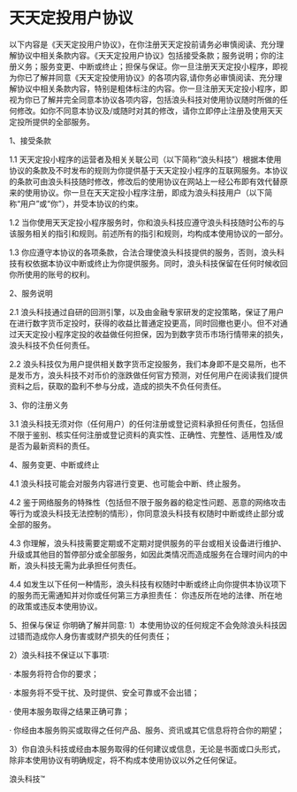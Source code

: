 # 天天定投用户协议

以下内容是《天天定投用户协议》，在你注册天天定投前请务必审慎阅读、充分理解协议中相关条款内容。《天天定投用户协议》包括接受条款；服务说明；你的注册义务；服务变更、中断或终止；担保与保证。你一旦注册天天定投小程序，即视为你已了解并同意《天天定投使用协议》的各项内容,请你务必审慎阅读、充分理解协议中相关条款内容，特别是粗体标注的内容。你一旦注册天天定投小程序，即视为你已了解并完全同意本协议各项内容，包括浪头科技对使用协议随时所做的任何修改。如你不同意本协议及/或随时对其的修改，请你立即停止注册及使用天天定投所提供的全部服务。

1、接受条款

1.1 天天定投小程序的运营者及相关关联公司（以下简称“浪头科技”）根据本使用协议的条款及不时发布的规则为你提供基于天天定投小程序的互联网服务。本协议的条款可由浪头科技随时修改，修改后的使用协议在网站上一经公布即有效代替原来的使用协议。你一旦在天天定投小程序注册，即成为浪头科技用户（以下简称“用户”或“你”），并受本协议的约束。

1.2 当你使用天天定投小程序服务时，你和浪头科技应遵守浪头科技随时公布的与该服务相关的指引和规则。前述所有的指引和规则，均构成本使用协议的一部分。

1.3 你应遵守本协议的各项条款，合法合理使浪头科技提供的服务，否则，浪头科技有权依据本协议中断或终止为你提供服务。同时，浪头科技保留在任何时候收回你所使用的账号的权利。

2、服务说明

2.1 浪头科技通过自研的回测引擎，以及由金融专家研发的定投策略，保证了用户在进行数字货币定投时，获得的收益比普通定投更高，同时回撤也更小。但不对通过天天定投小程序定投的收益做任何担保，因为到数字货币市场行情带来的损失，浪头科技不负任何责任。

2.2 浪头科技仅为用户提供相关数字货币定投服务，我们本身即不是交易所，也不是发币方，浪头科技不对币价的涨跌做任何官方预测，对任何用户在阅读我们提供资料之后，获取的盈利不参与分成，造成的损失不负任何责任。

3、你的注册义务

3.1 浪头科技无须对你（任何用户）的任何注册或登记资料承担任何责任，包括但不限于鉴别、核实任何注册或登记资料的真实性、正确性、完整性、适用性及/或是否为最新资料的责任。

4、服务变更、中断或终止

4.1 浪头科技可能会对服务内容进行变更、也可能会中断、终止服务。

4.2 鉴于网络服务的特殊性（包括但不限于服务器的稳定性问题、恶意的网络攻击等行为或浪头科技无法控制的情形），你同意浪头科技有权随时中断或终止部分或全部的服务。

4.3 你理解，浪头科技需要定期或不定期对提供服务的平台或相关设备进行维护、升级或其他目的暂停部分或全部服务，如因此类情况而造成服务在合理时间内的中断，浪头科技无需为此承担任何责任。

4.4 如发生以下任何一种情形，浪头科技有权随时中断或终止向你提供本协议项下的服务而无需通知并对你或任何第三方承担责任：
你违反所在地的法律、所在地的政策或违反本使用协议。

5、担保与保证
你明确了解并同意∶
1）本使用协议的任何规定不会免除浪头科技因过错而造成你人身伤害或财产损失的任何责任；

2）浪头科技不保证以下事项∶

· 本服务将符合你的要求；

· 本服务将不受干扰、及时提供、安全可靠或不会出错；

· 使用本服务取得之结果正确可靠；

· 你经由本服务购买或取得之任何产品、服务、资讯或其它信息将符合你的期望；

3）你自浪头科技或经由本服务取得的任何建议或信息，无论是书面或口头形式，除非本使用协议有明确规定，将不构成本使用协议以外之任何保证。

浪头科技™